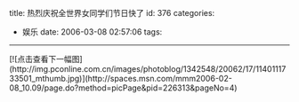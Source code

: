 title: 热烈庆祝全世界女同学们节日快了
id: 376
categories:
  - 娱乐
date: 2006-03-08 02:57:06
tags:
---

<div id="msgcns!9697D6160EFEBC17!610" class="bvMsg"><div>[![点击查看下一幅图](http://img.pconline.com.cn/images/photoblog/1342548/20062/17/1140111733501_mthumb.jpg)](http://spaces.msn.com/mmm2006-02-08_10.09/page.do?method=picPage&amp;pid=226313&amp;pageNo=4)</div></div>